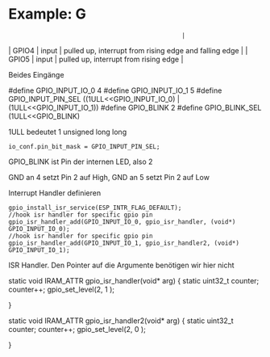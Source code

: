 # Example: G
                                                    |
| GPIO4    | input     | pulled up, interrupt from rising edge and falling edge |
| GPIO5    | input     | pulled up, interrupt from rising edge                  |

Beides Eingänge 

#define GPIO_INPUT_IO_0     4
#define GPIO_INPUT_IO_1     5
#define GPIO_INPUT_PIN_SEL  ((1ULL<<GPIO_INPUT_IO_0) | (1ULL<<GPIO_INPUT_IO_1))
#define GPIO_BLINK 2
#define GPIO_BLINK_SEL  (1ULL<<GPIO_BLINK)

1ULL bedeutet 1 unsigned long long

    io_conf.pin_bit_mask = GPIO_INPUT_PIN_SEL;


GPIO_BLINK ist Pin der internen LED, also 2

GND an 4 setzt Pin 2 auf High, GND an 5 setzt Pin 2 auf Low




Interrupt Handler definieren

    gpio_install_isr_service(ESP_INTR_FLAG_DEFAULT);
    //hook isr handler for specific gpio pin
    gpio_isr_handler_add(GPIO_INPUT_IO_0, gpio_isr_handler, (void*) GPIO_INPUT_IO_0);
    //hook isr handler for specific gpio pin
    gpio_isr_handler_add(GPIO_INPUT_IO_1, gpio_isr_handler2, (void*) GPIO_INPUT_IO_1);


ISR Handler. Den Pointer auf die Argumente benötigen wir hier nicht


static void IRAM_ATTR gpio_isr_handler(void* arg)
{
    static uint32_t counter;
    counter++;
    gpio_set_level(2, 1 );
    
}

static void IRAM_ATTR gpio_isr_handler2(void* arg)
{
    static uint32_t counter;
    counter++;
    gpio_set_level(2, 0 );
  
}
